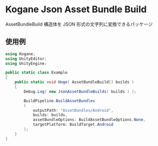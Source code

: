 # Kogane Json Asset Bundle Build

AssetBundleBuild 構造体を JSON 形式の文字列に変換できるパッケージ

## 使用例

```cs
using Kogane;
using UnityEditor;
using UnityEngine;

public static class Example
{
    public static void Hoge( AssetBundleBuild[] builds )
    {
        Debug.Log( new JsonAssetBundleBuilds( builds ) );

        BuildPipeline.BuildAssetBundles
        (
            outputPath: "AssetBundles/Android",
            builds: builds,
            assetBundleOptions: BuildAssetBundleOptions.None,
            targetPlatform: BuildTarget.Android
        );
    }
}
```